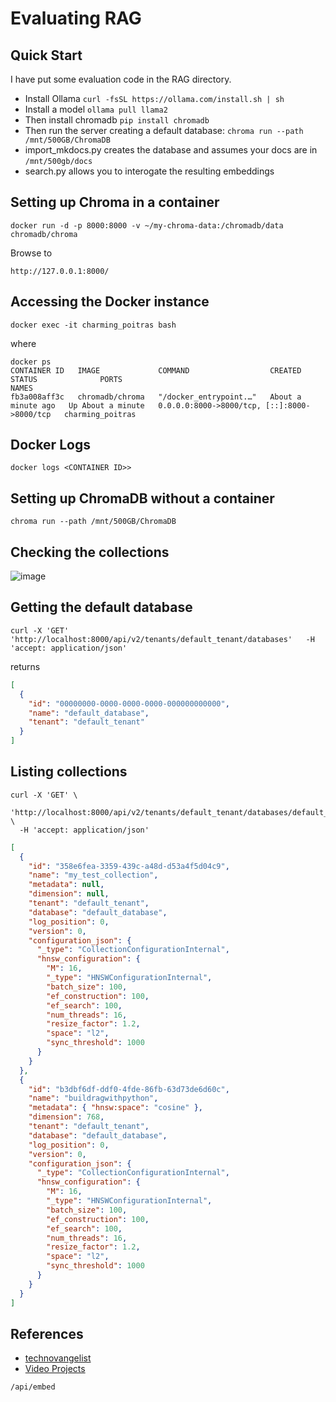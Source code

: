 # Evaluating RAG

## Quick Start

I have put some evaluation code in the RAG directory.

- Install Ollama `curl -fsSL https://ollama.com/install.sh | sh`
- Install a model `ollama pull llama2`
- Then install chromadb `pip install chromadb`
- Then run the server creating a default database: `chroma run --path /mnt/500GB/ChromaDB`
- import_mkdocs.py creates the database and assumes your docs are in `/mnt/500gb/docs`
- search.py allows you to interogate the resulting embeddings

## Setting up Chroma in a container

```
docker run -d -p 8000:8000 -v ~/my-chroma-data:/chromadb/data chromadb/chroma

```

Browse to

```
http://127.0.0.1:8000/
```

## Accessing the Docker instance

```
docker exec -it charming_poitras bash
```

where

```
docker ps
CONTAINER ID   IMAGE             COMMAND                  CREATED              STATUS              PORTS                                         NAMES
fb3a008aff3c   chromadb/chroma   "/docker_entrypoint.…"   About a minute ago   Up About a minute   0.0.0.0:8000->8000/tcp, [::]:8000->8000/tcp   charming_poitras

```

## Docker Logs

```
docker logs <CONTAINER ID>>
```

## Setting up ChromaDB without a container

```
chroma run --path /mnt/500GB/ChromaDB
```

## Checking the collections

![image](https://github.com/user-attachments/assets/9fdef661-d7cb-4ba5-96d5-ce76de3b365d)

## Getting the default database

```
curl -X 'GET'   'http://localhost:8000/api/v2/tenants/default_tenant/databases'   -H 'accept: application/json'
```

returns

```json
[
  {
    "id": "00000000-0000-0000-0000-000000000000",
    "name": "default_database",
    "tenant": "default_tenant"
  }
]
```

## Listing collections

```
curl -X 'GET' \
  'http://localhost:8000/api/v2/tenants/default_tenant/databases/default_database/collections' \
  -H 'accept: application/json'
```

```json
[
  {
    "id": "358e6fea-3359-439c-a48d-d53a4f5d04c9",
    "name": "my_test_collection",
    "metadata": null,
    "dimension": null,
    "tenant": "default_tenant",
    "database": "default_database",
    "log_position": 0,
    "version": 0,
    "configuration_json": {
      "_type": "CollectionConfigurationInternal",
      "hnsw_configuration": {
        "M": 16,
        "_type": "HNSWConfigurationInternal",
        "batch_size": 100,
        "ef_construction": 100,
        "ef_search": 100,
        "num_threads": 16,
        "resize_factor": 1.2,
        "space": "l2",
        "sync_threshold": 1000
      }
    }
  },
  {
    "id": "b3dbf6df-ddf0-4fde-86fb-63d73de6d60c",
    "name": "buildragwithpython",
    "metadata": { "hnsw:space": "cosine" },
    "dimension": 768,
    "tenant": "default_tenant",
    "database": "default_database",
    "log_position": 0,
    "version": 0,
    "configuration_json": {
      "_type": "CollectionConfigurationInternal",
      "hnsw_configuration": {
        "M": 16,
        "_type": "HNSWConfigurationInternal",
        "batch_size": 100,
        "ef_construction": 100,
        "ef_search": 100,
        "num_threads": 16,
        "resize_factor": 1.2,
        "space": "l2",
        "sync_threshold": 1000
      }
    }
  }
]
```

## References

- [technovangelist](https://github.com/technovangelist)
- [Video Projects](https://github.com/technovangelist/videoprojects)

```
/api/embed
```
